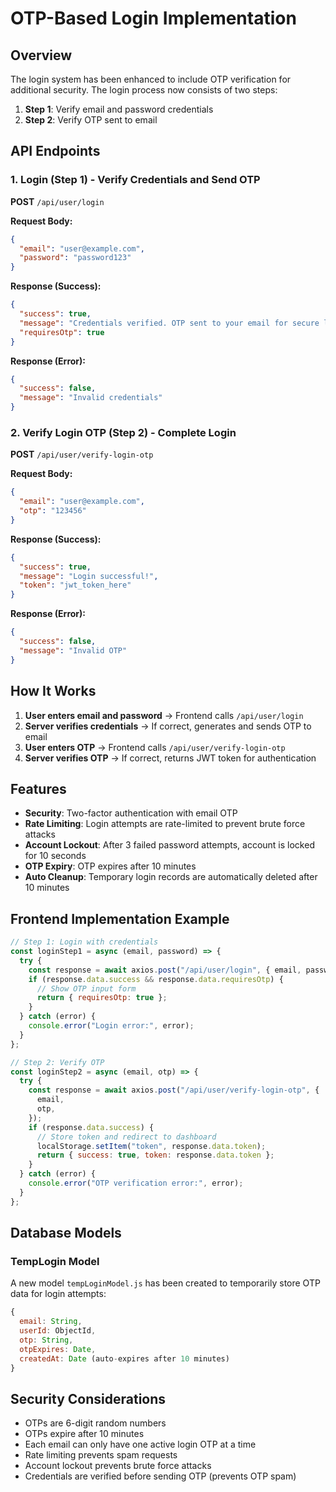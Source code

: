 # OTP-Based Login Implementation

## Overview

The login system has been enhanced to include OTP verification for additional security. The login process now consists of two steps:

1. **Step 1**: Verify email and password credentials
2. **Step 2**: Verify OTP sent to email

## API Endpoints

### 1. Login (Step 1) - Verify Credentials and Send OTP

**POST** `/api/user/login`

**Request Body:**

```json
{
  "email": "user@example.com",
  "password": "password123"
}
```

**Response (Success):**

```json
{
  "success": true,
  "message": "Credentials verified. OTP sent to your email for secure login.",
  "requiresOtp": true
}
```

**Response (Error):**

```json
{
  "success": false,
  "message": "Invalid credentials"
}
```

### 2. Verify Login OTP (Step 2) - Complete Login

**POST** `/api/user/verify-login-otp`

**Request Body:**

```json
{
  "email": "user@example.com",
  "otp": "123456"
}
```

**Response (Success):**

```json
{
  "success": true,
  "message": "Login successful!",
  "token": "jwt_token_here"
}
```

**Response (Error):**

```json
{
  "success": false,
  "message": "Invalid OTP"
}
```

## How It Works

1. **User enters email and password** → Frontend calls `/api/user/login`
2. **Server verifies credentials** → If correct, generates and sends OTP to email
3. **User enters OTP** → Frontend calls `/api/user/verify-login-otp`
4. **Server verifies OTP** → If correct, returns JWT token for authentication

## Features

- **Security**: Two-factor authentication with email OTP
- **Rate Limiting**: Login attempts are rate-limited to prevent brute force attacks
- **Account Lockout**: After 3 failed password attempts, account is locked for 10 seconds
- **OTP Expiry**: OTP expires after 10 minutes
- **Auto Cleanup**: Temporary login records are automatically deleted after 10 minutes

## Frontend Implementation Example

```javascript
// Step 1: Login with credentials
const loginStep1 = async (email, password) => {
  try {
    const response = await axios.post("/api/user/login", { email, password });
    if (response.data.success && response.data.requiresOtp) {
      // Show OTP input form
      return { requiresOtp: true };
    }
  } catch (error) {
    console.error("Login error:", error);
  }
};

// Step 2: Verify OTP
const loginStep2 = async (email, otp) => {
  try {
    const response = await axios.post("/api/user/verify-login-otp", {
      email,
      otp,
    });
    if (response.data.success) {
      // Store token and redirect to dashboard
      localStorage.setItem("token", response.data.token);
      return { success: true, token: response.data.token };
    }
  } catch (error) {
    console.error("OTP verification error:", error);
  }
};
```

## Database Models

### TempLogin Model

A new model `tempLoginModel.js` has been created to temporarily store OTP data for login attempts:

```javascript
{
  email: String,
  userId: ObjectId,
  otp: String,
  otpExpires: Date,
  createdAt: Date (auto-expires after 10 minutes)
}
```

## Security Considerations

- OTPs are 6-digit random numbers
- OTPs expire after 10 minutes
- Each email can only have one active login OTP at a time
- Rate limiting prevents spam requests
- Account lockout prevents brute force attacks
- Credentials are verified before sending OTP (prevents OTP spam)
